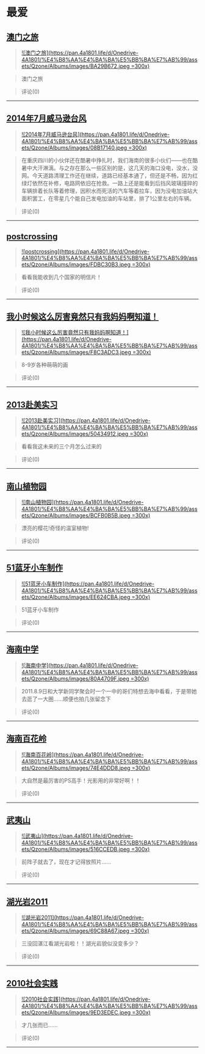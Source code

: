 # 最爱
## [澳门之旅](/article/Arthur/Qzone/Albums/最爱/澳门之旅)


>[![澳门之旅](https://pan.4a1801.life/d/Onedrive-4A1801/%E4%B8%AA%E4%BA%BA%E5%BB%BA%E7%AB%99/assets/Qzone/Albums/images/BA29B672.jpeg =300x)](/article/Arthur/Qzone/Albums/最爱/澳门之旅) 

>澳门之旅 


> 评论(0)


---
## [2014年7月威马逊台风](/article/Arthur/Qzone/Albums/最爱/20147月威马逊台风)


>[![2014年7月威马逊台风](https://pan.4a1801.life/d/Onedrive-4A1801/%E4%B8%AA%E4%BA%BA%E5%BB%BA%E7%AB%99/assets/Qzone/Albums/images/08B17140.jpeg =300x)](/article/Arthur/Qzone/Albums/最爱/20147月威马逊台风) 


>在重庆四川的小伙伴还在酷暑中挣扎时，我们海南的很多小伙们——也在酷暑中大汗淋漓。与之存在那么一些区别的是，这几天的海口没电，没水，没网。今天道路清理工作还在继续，道路已经基本通了，但还是不畅，因为红绿灯依然在补修，电路网依旧在抢救。一路上还是能看到后挡风玻璃撞碎的车辆排着长队等着修理，因积水而死活的汽车等着拉车，因为没电加油站大面积罢工，在零星几个能自己发电加油的车站里，排了1公里左右的车辆。 


> 评论(0)


---
## [postcrossing](/article/Arthur/Qzone/Albums/最爱/postcrossing)


>[![postcrossing](https://pan.4a1801.life/d/Onedrive-4A1801/%E4%B8%AA%E4%BA%BA%E5%BB%BA%E7%AB%99/assets/Qzone/Albums/images/FDBC30B3.jpeg =300x)](/article/Arthur/Qzone/Albums/最爱/postcrossing) 


>看看我能收到几个国家的明信片！ 


> 评论(0)


---
## [我小时候这么厉害竟然只有我妈妈啊知道！](/article/Arthur/Qzone/Albums/最爱/我小时候这么厉害竟然只有我妈妈啊知道)


>[![我小时候这么厉害竟然只有我妈妈啊知道！](https://pan.4a1801.life/d/Onedrive-4A1801/%E4%B8%AA%E4%BA%BA%E5%BB%BA%E7%AB%99/assets/Qzone/Albums/images/F8C3ADC3.jpeg =300x)](/article/Arthur/Qzone/Albums/最爱/我小时候这么厉害竟然只有我妈妈啊知道) 


>8-9岁各种萌萌的画 


> 评论(0)


---
## [2013赴美实习](/article/Arthur/Qzone/Albums/最爱/2013赴美实习)


>[![2013赴美实习](https://pan.4a1801.life/d/Onedrive-4A1801/%E4%B8%AA%E4%BA%BA%E5%BB%BA%E7%AB%99/assets/Qzone/Albums/images/50434912.jpeg =300x)](/article/Arthur/Qzone/Albums/最爱/2013赴美实习) 


>看看我这未来的三个月怎么过来的 


> 评论(0)


---
## [南山植物园](/article/Arthur/Qzone/Albums/最爱/南山植物园)


>[![南山植物园](https://pan.4a1801.life/d/Onedrive-4A1801/%E4%B8%AA%E4%BA%BA%E5%BB%BA%E7%AB%99/assets/Qzone/Albums/images/BCFB0B5B.jpeg =300x)](/article/Arthur/Qzone/Albums/最爱/南山植物园) 


>漂亮的樱花!奇怪的温室植物! 


> 评论(0)


---
## [51蓝牙小车制作](/article/Arthur/Qzone/Albums/最爱/51蓝牙小车制作)


>[![51蓝牙小车制作](https://pan.4a1801.life/d/Onedrive-4A1801/%E4%B8%AA%E4%BA%BA%E5%BB%BA%E7%AB%99/assets/Qzone/Albums/images/EE624CBA.jpeg =300x)](/article/Arthur/Qzone/Albums/最爱/51蓝牙小车制作) 


>51蓝牙小车制作 


> 评论(0)


---
## [海南中学](/article/Arthur/Qzone/Albums/最爱/海南中学)


>[![海南中学](https://pan.4a1801.life/d/Onedrive-4A1801/%E4%B8%AA%E4%BA%BA%E5%BB%BA%E7%AB%99/assets/Qzone/Albums/images/80A4709F.jpeg =300x)](/article/Arthur/Qzone/Albums/最爱/海南中学) 


>2011.8.9日和大学新同学聚会时一个一中的哥们特想去海中看看，于是带她去逛了一大圈……顺便也拍几张留念下 


> 评论(0)


---
## [海南百花岭](/article/Arthur/Qzone/Albums/最爱/海南百花岭)


>[![海南百花岭](https://pan.4a1801.life/d/Onedrive-4A1801/%E4%B8%AA%E4%BA%BA%E5%BB%BA%E7%AB%99/assets/Qzone/Albums/images/74E4DDD8.jpeg =300x)](/article/Arthur/Qzone/Albums/最爱/海南百花岭) 


>大自然是最厉害的PS高手！光影用的非常好啊！！ 


> 评论(0)


---
## [武夷山](/article/Arthur/Qzone/Albums/最爱/武夷山)


>[![武夷山](https://pan.4a1801.life/d/Onedrive-4A1801/%E4%B8%AA%E4%BA%BA%E5%BB%BA%E7%AB%99/assets/Qzone/Albums/images/516CCEDB.jpeg =300x)](/article/Arthur/Qzone/Albums/最爱/武夷山) 


>前阵子就去了，现在才记得放照片…… 


> 评论(0)


---
## [湖光岩2011](/article/Arthur/Qzone/Albums/最爱/湖光岩2011)


>[![湖光岩2011](https://pan.4a1801.life/d/Onedrive-4A1801/%E4%B8%AA%E4%BA%BA%E5%BB%BA%E7%AB%99/assets/Qzone/Albums/images/69C88A67.jpeg =300x)](/article/Arthur/Qzone/Albums/最爱/湖光岩2011) 


>三没回湛江看湖光岩啦！！湖光岩貌似没变多少？ 


> 评论(0)


---
## [2010社会实践](/article/Arthur/Qzone/Albums/最爱/2010社会实践)


>[![2010社会实践](https://pan.4a1801.life/d/Onedrive-4A1801/%E4%B8%AA%E4%BA%BA%E5%BB%BA%E7%AB%99/assets/Qzone/Albums/images/9ED3EDEC.jpeg =300x)](/article/Arthur/Qzone/Albums/最爱/2010社会实践) 


>才几张而已…… 


> 评论(0)


---